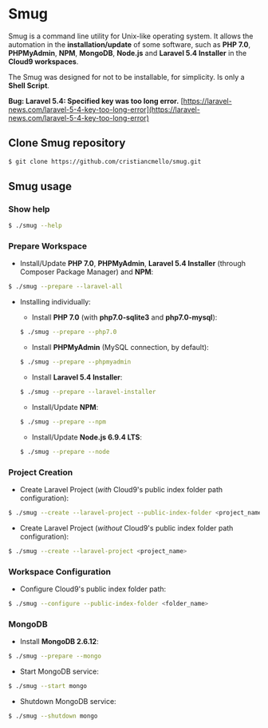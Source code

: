 # Smug
Smug is a command line utility for Unix-like operating system. 
It allows the automation in the **installation/update** of some software, such as **PHP 7.0**, 
**PHPMyAdmin**, **NPM**, **MongoDB**, **Node.js** and **Laravel 5.4 Installer** in the **Cloud9 workspaces**.

The Smug was designed for not to be installable, for simplicity. Is only a **Shell Script**.

**Bug: Laravel 5.4: Specified key was too long error.**
[https://laravel-news.com/laravel-5-4-key-too-long-error](https://laravel-news.com/laravel-5-4-key-too-long-error)

## Clone Smug repository
```bash
$ git clone https://github.com/cristiancmello/smug.git
```

## Smug usage

### Show help
```bash
$ ./smug --help
```

### Prepare Workspace
* Install/Update **PHP 7.0**, **PHPMyAdmin**, **Laravel 5.4 Installer** (through Composer Package Manager) and **NPM**:
```bash
$ ./smug --prepare --laravel-all
```

* Installing individually:
    - Install **PHP 7.0** (with **php7.0-sqlite3** and **php7.0-mysql**):
    ```bash
    $ ./smug --prepare --php7.0
    ```
    
	- Install **PHPMyAdmin** (MySQL connection, by default):
    ```bash
    $ ./smug --prepare --phpmyadmin
    ```

    - Install **Laravel 5.4 Installer**:
    ```bash
    $ ./smug --prepare --laravel-installer
    ```
    
    - Install/Update **NPM**:
    ```bash
    $ ./smug --prepare --npm
    ```
    
    - Install/Update **Node.js 6.9.4 LTS**:
    ```bash
    $ ./smug --prepare --node
    ```
    
### Project Creation
* Create Laravel Project (*with* Cloud9's public index folder path configuration):
```bash
$ ./smug --create --laravel-project --public-index-folder <project_name>
```

* Create Laravel Project (*without* Cloud9's public index folder path configuration):
```bash
$ ./smug --create --laravel-project <project_name>
```

### Workspace Configuration
* Configure Cloud9's public index folder path:
```bash
$ ./smug --configure --public-index-folder <folder_name>
```

### MongoDB
- Install **MongoDB 2.6.12**:
```bash
$ ./smug --prepare --mongo
```

- Start MongoDB service:
```bash
$ ./smug --start mongo
```

- Shutdown MongoDB service:
```bash
$ ./smug --shutdown mongo
```
